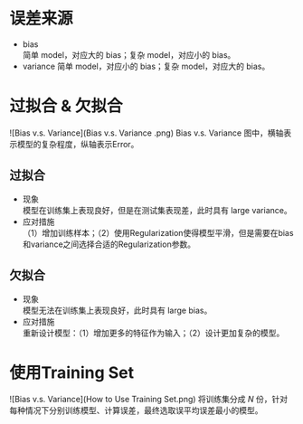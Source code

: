 # 误差来源
- bias  
简单 model，对应大的 bias；复杂 model，对应小的 bias。
- variance
简单 model，对应小的 bias；复杂 model，对应大的 bias。

# 过拟合 & 欠拟合
![Bias v.s. Variance](Bias v.s. Variance .png)
Bias v.s. Variance 图中，横轴表示模型的复杂程度，纵轴表示Error。

## 过拟合
- 现象  
模型在训练集上表现良好，但是在测试集表现差，此时具有 large variance。
- 应对措施  
（1）增加训练样本；（2）使用Regularization使得模型平滑，但是需要在bias和variance之间选择合适的Regularization参数。

## 欠拟合
- 现象  
模型无法在训练集上表现良好，此时具有 large bias。
- 应对措施  
重新设计模型：（1）增加更多的特征作为输入；（2）设计更加复杂的模型。

# 使用Training Set
![Bias v.s. Variance](How to Use Training Set.png)
将训练集分成 *N* 份，针对每种情况下分别训练模型、计算误差，最终选取误平均误差最小的模型。

